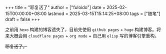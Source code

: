 +++
title = "耶复活了"
author = ["fuloido"]
date = 2025-02-15T00:00:00+08:00
lastmod = 2025-03-15T15:14:25+08:00
tags = ["随笔"]
draft = false
+++

之前用 `hexo` 构建的博客遗失了，目前先使用 `github pages` + `hugo` 构建博客。将来大概会用 `cloudflare pages` + `org mode` + 自己用 `elisp` 写的博客引擎重构。

~~耶复活了。~~
